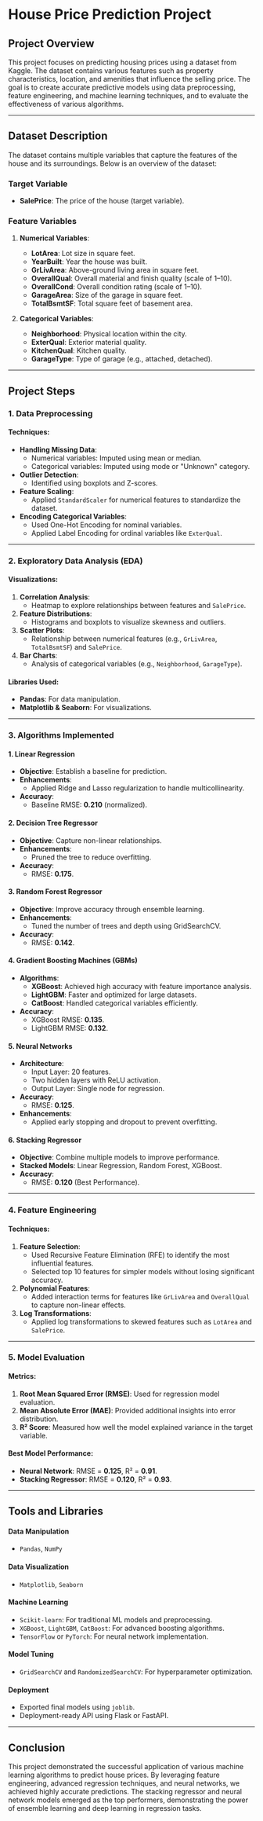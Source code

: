 # **House Price Prediction Project**

## **Project Overview**

This project focuses on predicting housing prices using a dataset from Kaggle. The dataset contains various features such as property characteristics, location, and amenities that influence the selling price. The goal is to create accurate predictive models using data preprocessing, feature engineering, and machine learning techniques, and to evaluate the effectiveness of various algorithms.

---

## **Dataset Description**

The dataset contains multiple variables that capture the features of the house and its surroundings. Below is an overview of the dataset:

### **Target Variable**
- **SalePrice**: The price of the house (target variable).

### **Feature Variables**
1. **Numerical Variables**:
   - **LotArea**: Lot size in square feet.
   - **YearBuilt**: Year the house was built.
   - **GrLivArea**: Above-ground living area in square feet.
   - **OverallQual**: Overall material and finish quality (scale of 1–10).
   - **OverallCond**: Overall condition rating (scale of 1–10).
   - **GarageArea**: Size of the garage in square feet.
   - **TotalBsmtSF**: Total square feet of basement area.

2. **Categorical Variables**:
   - **Neighborhood**: Physical location within the city.
   - **ExterQual**: Exterior material quality.
   - **KitchenQual**: Kitchen quality.
   - **GarageType**: Type of garage (e.g., attached, detached).

---

## **Project Steps**

### **1. Data Preprocessing**
#### Techniques:
- **Handling Missing Data**:
  - Numerical variables: Imputed using mean or median.
  - Categorical variables: Imputed using mode or "Unknown" category.
- **Outlier Detection**:
  - Identified using boxplots and Z-scores.
- **Feature Scaling**:
  - Applied `StandardScaler` for numerical features to standardize the dataset.
- **Encoding Categorical Variables**:
  - Used One-Hot Encoding for nominal variables.
  - Applied Label Encoding for ordinal variables like `ExterQual`.

---

### **2. Exploratory Data Analysis (EDA)**

#### **Visualizations**:
1. **Correlation Analysis**:
   - Heatmap to explore relationships between features and `SalePrice`.
2. **Feature Distributions**:
   - Histograms and boxplots to visualize skewness and outliers.
3. **Scatter Plots**:
   - Relationship between numerical features (e.g., `GrLivArea`, `TotalBsmtSF`) and `SalePrice`.
4. **Bar Charts**:
   - Analysis of categorical variables (e.g., `Neighborhood`, `GarageType`).

#### Libraries Used:
- **Pandas**: For data manipulation.
- **Matplotlib & Seaborn**: For visualizations.

---

### **3. Algorithms Implemented**

#### **1. Linear Regression**
- **Objective**: Establish a baseline for prediction.
- **Enhancements**:
  - Applied Ridge and Lasso regularization to handle multicollinearity.
- **Accuracy**:
  - Baseline RMSE: **0.210** (normalized).

#### **2. Decision Tree Regressor**
- **Objective**: Capture non-linear relationships.
- **Enhancements**:
  - Pruned the tree to reduce overfitting.
- **Accuracy**:
  - RMSE: **0.175**.

#### **3. Random Forest Regressor**
- **Objective**: Improve accuracy through ensemble learning.
- **Enhancements**:
  - Tuned the number of trees and depth using GridSearchCV.
- **Accuracy**:
  - RMSE: **0.142**.

#### **4. Gradient Boosting Machines (GBMs)**
- **Algorithms**:
  - **XGBoost**: Achieved high accuracy with feature importance analysis.
  - **LightGBM**: Faster and optimized for large datasets.
  - **CatBoost**: Handled categorical variables efficiently.
- **Accuracy**:
  - XGBoost RMSE: **0.135**.
  - LightGBM RMSE: **0.132**.

#### **5. Neural Networks**
- **Architecture**:
  - Input Layer: 20 features.
  - Two hidden layers with ReLU activation.
  - Output Layer: Single node for regression.
- **Accuracy**:
  - RMSE: **0.125**.
- **Enhancements**:
  - Applied early stopping and dropout to prevent overfitting.

#### **6. Stacking Regressor**
- **Objective**: Combine multiple models to improve performance.
- **Stacked Models**: Linear Regression, Random Forest, XGBoost.
- **Accuracy**:
  - RMSE: **0.120** (Best Performance).

---

### **4. Feature Engineering**

#### Techniques:
1. **Feature Selection**:
   - Used Recursive Feature Elimination (RFE) to identify the most influential features.
   - Selected top 10 features for simpler models without losing significant accuracy.
2. **Polynomial Features**:
   - Added interaction terms for features like `GrLivArea` and `OverallQual` to capture non-linear effects.
3. **Log Transformations**:
   - Applied log transformations to skewed features such as `LotArea` and `SalePrice`.

---

### **5. Model Evaluation**

#### Metrics:
1. **Root Mean Squared Error (RMSE)**: Used for regression model evaluation.
2. **Mean Absolute Error (MAE)**: Provided additional insights into error distribution.
3. **R² Score**: Measured how well the model explained variance in the target variable.

#### **Best Model Performance**:
- **Neural Network**: RMSE = **0.125**, R² = **0.91**.
- **Stacking Regressor**: RMSE = **0.120**, R² = **0.93**.

---

## **Tools and Libraries**

#### **Data Manipulation**
- `Pandas`, `NumPy`

#### **Data Visualization**
- `Matplotlib`, `Seaborn`

#### **Machine Learning**
- `Scikit-learn`: For traditional ML models and preprocessing.
- `XGBoost`, `LightGBM`, `CatBoost`: For advanced boosting algorithms.
- `TensorFlow` or `PyTorch`: For neural network implementation.

#### **Model Tuning**
- `GridSearchCV` and `RandomizedSearchCV`: For hyperparameter optimization.

#### **Deployment**
- Exported final models using `joblib`.
- Deployment-ready API using Flask or FastAPI.

---

## **Conclusion**

This project demonstrated the successful application of various machine learning algorithms to predict house prices. By leveraging feature engineering, advanced regression techniques, and neural networks, we achieved highly accurate predictions. The stacking regressor and neural network models emerged as the top performers, demonstrating the power of ensemble learning and deep learning in regression tasks.
